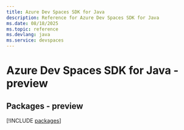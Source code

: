 ```yaml
---
title: Azure Dev Spaces SDK for Java
description: Reference for Azure Dev Spaces SDK for Java
ms.date: 08/18/2025
ms.topic: reference
ms.devlang: java
ms.service: devspaces
---
```

# Azure Dev Spaces SDK for Java - preview
## Packages - preview
[!INCLUDE [packages](dev-spaces-index.md)]